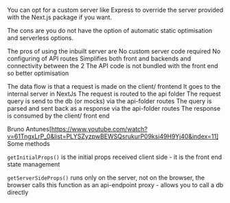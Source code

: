 You can opt for a custom server like Express to override the server provided with the Next.js package if you want.

The cons are you do not have the option of automatic static optimisation and serverless options.

The pros of using the inbuilt server are
No custom server code required
No configuring of API routes
Simplifies both front and backends and connectivity between the 2
The API code is not bundled with the front end so better optimisation 


The data flow is that a request is made on the client/ frontend
It goes to the internal server in NextJs
The request is routed to the api folder
The request query is send to the db (or mocks) via the api-folder routes
The query is parsed and sent back as a response via the api-folder routes
The response is consumed by the client/ front end

 Bruno Antunes[https://www.youtube.com/watch?v=61TngxLrP_0&list=PLYSZyzpwBEWSQsrukurP09ksi49H9Yj40&index=11]
Some methods

`getInitialProps()` is the initial props received client side - it is the front end state management

`getServerSideProps()` runs only on the server, not on the browser, the browser calls this function as an api-endpoint proxy - allows you to call a db directly

